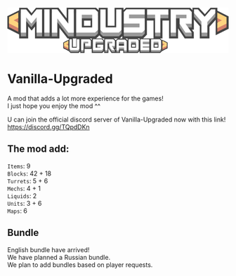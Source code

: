 ![Logo](sprites-override/ui/logo.png)
# Vanilla-Upgraded
A mod that adds a lot more experience for the games!
<br>I just hope you enjoy the mod ^^

U can join the official discord server of Vanilla-Upgraded now with this link!
<br>https://discord.gg/TQpdDKn

## The mod add: 
`Items`: 9
<br>`Blocks`: 42 + 18
<br>`Turrets`: 5 + 6
<br>`Mechs`: 4 + 1
<br>`Liquids`: 2
<br>`Units`: 3 + 6
<br>`Maps`: 6

## Bundle 
English bundle have arrived! 
<br>We have planned a Russian bundle.
<br>We plan to add bundles based on player requests. 